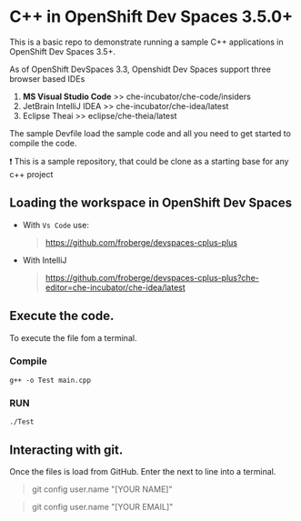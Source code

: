 # C++ in OpenShift Dev Spaces 3.5.0+

This is a basic repo to demonstrate running a sample C++ applications in OpenShift Dev Spaces 3.5+.

As of OpenShift DevSpaces 3.3, Openshidt Dev Spaces support three browser based IDEs
1. __MS Visual Studio Code__ >> che-incubator/che-code/insiders
1. JetBrain IntelliJ IDEA >>  che-incubator/che-idea/latest
1. Eclipse Theai >> eclipse/che-theia/latest


The sample Devfile load the sample code and all you need to get started to compile the code.

:exclamation: This is a sample repository, that could be clone as a starting base for any c++ project


## Loading the workspace in OpenShift Dev Spaces

* With `Vs Code` use:
    > https://github.com/froberge/devspaces-cplus-plus

* With IntelliJ
    > https://github.com/froberge/devspaces-cplus-plus?che-editor=che-incubator/che-idea/latest

## Execute the code.

To execute the file fom a terminal.

### Compile
```
g++ -o Test main.cpp
```

### RUN

```
./Test
```

## Interacting with git.

Once the files is load from GitHub. Enter the next to line into a terminal.

> git config  user.name "[YOUR NAME]"

> git config  user.name "[YOUR EMAIL]"

